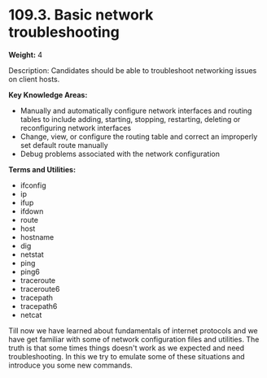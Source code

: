 # 109.3. Basic network troubleshooting

**Weight:** 4

Description: Candidates should be able to troubleshoot networking issues on client hosts.

**Key Knowledge Areas:**

* Manually and automatically configure network interfaces and routing tables to include adding, starting, stopping, restarting, deleting or reconfiguring network interfaces
* Change, view, or configure the routing table and correct an improperly set default route manually
* Debug problems associated with the network configuration

**Terms and Utilities:**

* ifconfig
* ip
* ifup
* ifdown
* route
* host
* hostname
* dig
* netstat
* ping
* ping6
* traceroute
* traceroute6
* tracepath
* tracepath6
* netcat

Till now we have learned about fundamentals of internet protocols and we have get familiar with some of network configuration files and utilities. The truth is that some times things doesn't work as we expected and need troubleshooting. In this we try to emulate some of these situations and introduce you some new commands.



